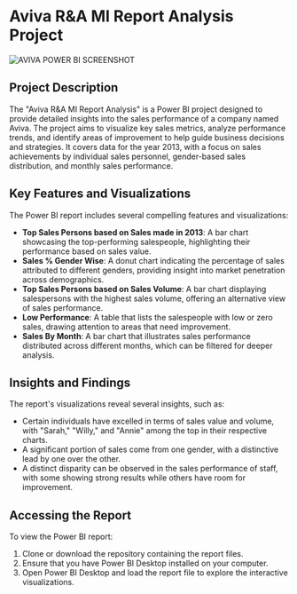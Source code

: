 # Aviva R&A MI Report Analysis Project

![AVIVA POWER BI SCREENSHOT](https://github.com/user-attachments/assets/ec44a567-c6df-4328-b9fc-c6f67e2af4fe)


## Project Description

The "Aviva R&A MI Report Analysis" is a Power BI project designed to provide detailed insights into the sales performance of a company named Aviva. The project aims to visualize key sales metrics, analyze performance trends, and identify areas of improvement to help guide business decisions and strategies. It covers data for the year 2013, with a focus on sales achievements by individual sales personnel, gender-based sales distribution, and monthly sales performance.

## Key Features and Visualizations

The Power BI report includes several compelling features and visualizations:

- **Top Sales Persons based on Sales made in 2013**: A bar chart showcasing the top-performing salespeople, highlighting their performance based on sales value.
- **Sales % Gender Wise**: A donut chart indicating the percentage of sales attributed to different genders, providing insight into market penetration across demographics.
- **Top Sales Persons based on Sales Volume**: A bar chart displaying salespersons with the highest sales volume, offering an alternative view of sales performance.
- **Low Performance**: A table that lists the salespeople with low or zero sales, drawing attention to areas that need improvement.
- **Sales By Month**: A bar chart that illustrates sales performance distributed across different months, which can be filtered for deeper analysis.

## Insights and Findings

The report's visualizations reveal several insights, such as:

- Certain individuals have excelled in terms of sales value and volume, with "Sarah," "Willy," and "Annie" among the top in their respective charts.
- A significant portion of sales come from one gender, with a distinctive lead by one over the other.
- A distinct disparity can be observed in the sales performance of staff, with some showing strong results while others have room for improvement.

## Accessing the Report

To view the Power BI report:

1. Clone or download the repository containing the report files.
2. Ensure that you have Power BI Desktop installed on your computer.
3. Open Power BI Desktop and load the report file to explore the interactive visualizations.
